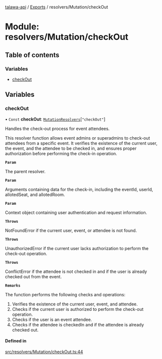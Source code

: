 [talawa-api](../README.md) / [Exports](../modules.md) / resolvers/Mutation/checkOut

# Module: resolvers/Mutation/checkOut

## Table of contents

### Variables

- [checkOut](resolvers_Mutation_checkOut.md#checkout)

## Variables

### checkOut

• `Const` **checkOut**: [`MutationResolvers`](types_generatedGraphQLTypes.md#mutationresolvers)[``"checkOut"``]

Handles the check-out process for event attendees.

This resolver function allows event admins or superadmins to check-out attendees from a specific event.
It verifies the existence of the current user, the event, and the attendee to be checked in,
and ensures proper authorization before performing the check-in operation.

**`Param`**

The parent resolver.

**`Param`**

Arguments containing data for the check-in, including the eventId, userId, allotedSeat, and allotedRoom.

**`Param`**

Context object containing user authentication and request information.

**`Throws`**

NotFoundError if the current user, event, or attendee is not found.

**`Throws`**

UnauthorizedError if the current user lacks authorization to perform the check-out operation.

**`Throws`**

ConflictError if the attendee is not checked in and if the user is already checked out from the event.

**`Remarks`**

The function performs the following checks and operations:
1. Verifies the existence of the current user, event, and attendee.
2. Checks if the current user is authorized to perform the check-out operation.
3. Checks if the user is an event attendee.
4. Checks if the attendee is checkedIn and if the attendee is already checked out.

#### Defined in

[src/resolvers/Mutation/checkOut.ts:44](https://github.com/PalisadoesFoundation/talawa-api/blob/e5f7a9d/src/resolvers/Mutation/checkOut.ts#L44)
